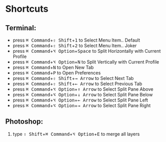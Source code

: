 # Shortcuts

## Terminal:

- press <kbd>⌘ Command</kbd>+<kbd>⇧ Shift</kbd>+<kbd>1</kbd> to Select Menu
  Item.. Default
- press <kbd>⌘ Command</kbd>+<kbd>⇧ Shift</kbd>+<kbd>2</kbd> to Select Menu
  Item.. Joker
- press <kbd>⌘ Command</kbd>+<kbd>⌥ Option</kbd>+<kbd>Space</kbd> to Split
  Horizontally with Current Profile
- press <kbd>⌘ Command</kbd>+<kbd>⌥ Option</kbd>+<kbd>N</kbd> to Split
  Vertically with Current Profile
- press <kbd>⌘ Command</kbd>+<kbd>N</kbd> to Open New Tab
- press <kbd>⌘ Command</kbd>+<kbd>P</kbd> to Open Preferences
- press <kbd>⌘ Command</kbd>+<kbd>⇧ Shift</kbd>+<kbd>→ Arrow</kbd> to Select
  Next Tab
- press <kbd>⌘ Command</kbd>+<kbd>⇧ Shift</kbd>+<kbd>← Arrow</kbd> to Select
  Previous Tab
- press <kbd>⌘ Command</kbd>+<kbd>⌥ Option</kbd>+<kbd>↑ Arrow</kbd> to Select
  Split Pane Above
- press <kbd>⌘ Command</kbd>+<kbd>⌥ Option</kbd>+<kbd>↓ Arrow</kbd> to Select
  Split Pane Below
- press <kbd>⌘ Command</kbd>+<kbd>⌥ Option</kbd>+<kbd>← Arrow</kbd> to Select
  Split Pane Left
- press <kbd>⌘ Command</kbd>+<kbd>⌥ Option</kbd>+<kbd>→ Arrow</kbd> to Select
  Split Pane Right

## Photoshop:

1. type <kbd>⇧ Shift</kbd>+<kbd>⌘ Command</kbd>+<kbd>⌥ Option</kbd>+<kbd>E</kbd>
   to merge all layers
